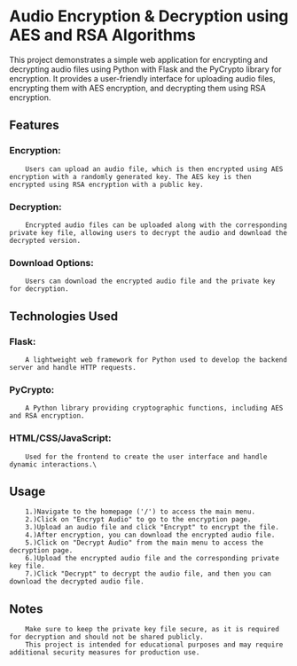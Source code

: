 # Audio Encryption & Decryption using AES and RSA Algorithms
This project demonstrates a simple web application for encrypting and decrypting audio files using Python with Flask and the PyCrypto library for encryption. It provides a user-friendly interface for uploading audio files, encrypting them with AES encryption, and decrypting them using RSA encryption.
## Features
### Encryption:
        Users can upload an audio file, which is then encrypted using AES encryption with a randomly generated key. The AES key is then encrypted using RSA encryption with a public key.
### Decryption: 
        Encrypted audio files can be uploaded along with the corresponding private key file, allowing users to decrypt the audio and download the decrypted version.
### Download Options: 
        Users can download the encrypted audio file and the private key for decryption.

## Technologies Used
### Flask: 
        A lightweight web framework for Python used to develop the backend server and handle HTTP requests.
### PyCrypto: 
        A Python library providing cryptographic functions, including AES and RSA encryption.
### HTML/CSS/JavaScript: 
        Used for the frontend to create the user interface and handle dynamic interactions.\


## Usage
        1.)Navigate to the homepage ('/') to access the main menu.
        2.)Click on "Encrypt Audio" to go to the encryption page.
        3.)Upload an audio file and click "Encrypt" to encrypt the file.
        4.)After encryption, you can download the encrypted audio file.
        5.)Click on "Decrypt Audio" from the main menu to access the decryption page.
        6.)Upload the encrypted audio file and the corresponding private key file.
        7.)Click "Decrypt" to decrypt the audio file, and then you can download the decrypted audio file.

## Notes
        Make sure to keep the private key file secure, as it is required for decryption and should not be shared publicly.
        This project is intended for educational purposes and may require additional security measures for production use.
